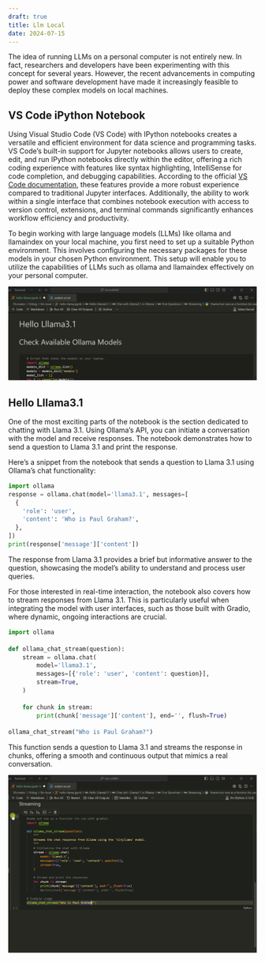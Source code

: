 ```yaml
---
draft: true
title: Llm Local
date: 2024-07-15
---
```

The idea of running LLMs on a personal computer is not entirely new. In fact, researchers and developers have been experimenting with this concept for several years. However, the recent advancements in computing power and software development have made it increasingly feasible to deploy these complex models on local machines.

## VS Code iPython Notebook

Using Visual Studio Code (VS Code) with IPython notebooks creates a versatile and efficient environment for data science and programming tasks. VS Code’s built-in support for Jupyter notebooks allows users to create, edit, and run IPython notebooks directly within the editor, offering a rich coding experience with features like syntax highlighting, IntelliSense for code completion, and debugging capabilities. According to the official [VS Code documentation](https://code.visualstudio.com/docs/python/jupyter-support), these features provide a more robust experience compared to traditional Jupyter interfaces. Additionally, the ability to work within a single interface that combines notebook execution with access to version control, extensions, and terminal commands significantly enhances workflow efficiency and productivity.

To begin working with large language models (LLMs) like ollama and llamaindex on your local machine, you first need to set up a suitable Python environment. This involves configuring the necessary packages for these models in your chosen Python environment. This setup will enable you to utilize the capabilities of LLMs such as ollama and llamaindex effectively on your personal computer.

![](./attachments/SelectKernel.gif)

## Hello Lllama3.1

One of the most exciting parts of the notebook is the section dedicated to chatting with Llama 3.1. Using Ollama’s API, you can initiate a conversation with the model and receive responses. The notebook demonstrates how to send a question to Llama 3.1 and print the response.

Here’s a snippet from the notebook that sends a question to Llama 3.1 using Ollama’s chat functionality:

```python
import ollama
response = ollama.chat(model='llama3.1', messages=[
  {
    'role': 'user',
    'content': 'Who is Paul Graham?',
  },
])
print(response['message']['content'])
```

The response from Llama 3.1 provides a brief but informative answer to the question, showcasing the model’s ability to understand and process user queries.

For those interested in real-time interaction, the notebook also covers how to stream responses from Llama 3.1. This is particularly useful when integrating the model with user interfaces, such as those built with Gradio, where dynamic, ongoing interactions are crucial.

```python
import ollama

def ollama_chat_stream(question):
    stream = ollama.chat(
        model='llama3.1',
        messages=[{'role': 'user', 'content': question}],
        stream=True,
    )

    for chunk in stream:
        print(chunk['message']['content'], end='', flush=True)

ollama_chat_stream("Who is Paul Graham?")
```

This function sends a question to Llama 3.1 and streams the response in chunks, offering a smooth and continuous output that mimics a real conversation.

![](./attachments/PaulGrahamStream.gif)




